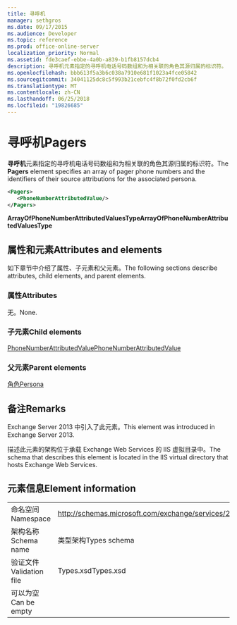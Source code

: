 ```yaml
---
title: 寻呼机
manager: sethgros
ms.date: 09/17/2015
ms.audience: Developer
ms.topic: reference
ms.prod: office-online-server
localization_priority: Normal
ms.assetid: fde3caef-ebbe-4a0b-a839-b1fb8157dcb4
description: 寻呼机元素指定的寻呼机电话号码数组和为相关联的角色其源归属的标识符。
ms.openlocfilehash: bbb613f5a3b6c038a7910e681f1023a4fce05842
ms.sourcegitcommit: 34041125dc8c5f993b21cebfc4f8b72f0fd2cb6f
ms.translationtype: MT
ms.contentlocale: zh-CN
ms.lasthandoff: 06/25/2018
ms.locfileid: "19826685"
---
```

# <a name="pagers"></a><span data-ttu-id="74c23-103">寻呼机</span><span class="sxs-lookup"><span data-stu-id="74c23-103">Pagers</span></span>

<span data-ttu-id="74c23-104">**寻呼机**元素指定的寻呼机电话号码数组和为相关联的角色其源归属的标识符。</span><span class="sxs-lookup"><span data-stu-id="74c23-104">The **Pagers** element specifies an array of pager phone numbers and the identifiers of their source attributions for the associated persona.</span></span> 
  
```XML
<Pagers>
   <PhoneNumberAttributedValue/>
</Pagers>

```

 <span data-ttu-id="74c23-105">**ArrayOfPhoneNumberAttributedValuesType**</span><span class="sxs-lookup"><span data-stu-id="74c23-105">**ArrayOfPhoneNumberAttributedValuesType**</span></span>
## <a name="attributes-and-elements"></a><span data-ttu-id="74c23-106">属性和元素</span><span class="sxs-lookup"><span data-stu-id="74c23-106">Attributes and elements</span></span>

<span data-ttu-id="74c23-107">如下章节中介绍了属性、子元素和父元素。</span><span class="sxs-lookup"><span data-stu-id="74c23-107">The following sections describe attributes, child elements, and parent elements.</span></span>
  
### <a name="attributes"></a><span data-ttu-id="74c23-108">属性</span><span class="sxs-lookup"><span data-stu-id="74c23-108">Attributes</span></span>

<span data-ttu-id="74c23-109">无。</span><span class="sxs-lookup"><span data-stu-id="74c23-109">None.</span></span>
  
### <a name="child-elements"></a><span data-ttu-id="74c23-110">子元素</span><span class="sxs-lookup"><span data-stu-id="74c23-110">Child elements</span></span>

[<span data-ttu-id="74c23-111">PhoneNumberAttributedValue</span><span class="sxs-lookup"><span data-stu-id="74c23-111">PhoneNumberAttributedValue</span></span>](phonenumberattributedvalue.md)
  
### <a name="parent-elements"></a><span data-ttu-id="74c23-112">父元素</span><span class="sxs-lookup"><span data-stu-id="74c23-112">Parent elements</span></span>

[<span data-ttu-id="74c23-113">角色</span><span class="sxs-lookup"><span data-stu-id="74c23-113">Persona</span></span>](persona.md)
  
## <a name="remarks"></a><span data-ttu-id="74c23-114">备注</span><span class="sxs-lookup"><span data-stu-id="74c23-114">Remarks</span></span>

<span data-ttu-id="74c23-115">Exchange Server 2013 中引入了此元素。</span><span class="sxs-lookup"><span data-stu-id="74c23-115">This element was introduced in Exchange Server 2013.</span></span>
  
<span data-ttu-id="74c23-116">描述此元素的架构位于承载 Exchange Web Services 的 IIS 虚拟目录中。</span><span class="sxs-lookup"><span data-stu-id="74c23-116">The schema that describes this element is located in the IIS virtual directory that hosts Exchange Web Services.</span></span>
  
## <a name="element-information"></a><span data-ttu-id="74c23-117">元素信息</span><span class="sxs-lookup"><span data-stu-id="74c23-117">Element information</span></span>

|||
|:-----|:-----|
|<span data-ttu-id="74c23-118">命名空间</span><span class="sxs-lookup"><span data-stu-id="74c23-118">Namespace</span></span>  <br/> |http://schemas.microsoft.com/exchange/services/2006/types  <br/> |
|<span data-ttu-id="74c23-119">架构名称</span><span class="sxs-lookup"><span data-stu-id="74c23-119">Schema name</span></span>  <br/> |<span data-ttu-id="74c23-120">类型架构</span><span class="sxs-lookup"><span data-stu-id="74c23-120">Types schema</span></span>  <br/> |
|<span data-ttu-id="74c23-121">验证文件</span><span class="sxs-lookup"><span data-stu-id="74c23-121">Validation file</span></span>  <br/> |<span data-ttu-id="74c23-122">Types.xsd</span><span class="sxs-lookup"><span data-stu-id="74c23-122">Types.xsd</span></span>  <br/> |
|<span data-ttu-id="74c23-123">可以为空</span><span class="sxs-lookup"><span data-stu-id="74c23-123">Can be empty</span></span>  <br/> ||
   

